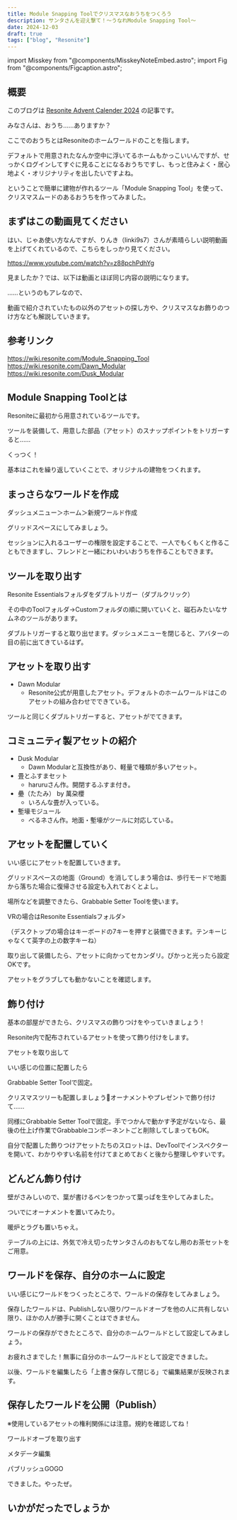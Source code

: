 ```yaml
---
title: Module Snapping Toolでクリスマスなおうちをつくろう
description: サンタさんを迎え撃て！～うなれModule Snapping Tool～
date: 2024-12-03
draft: true
tags: ["blog", "Resonite"]
---
```


import Misskey from "@components/MisskeyNoteEmbed.astro";
import Fig from "@components/Figcaption.astro";

## 概要

このブログは [Resonite Advent Calender 2024](https://adventar.org/calendars/10543) の記事です。

みなさんは、おうち……ありますか？

ここでのおうちとはResoniteのホームワールドのことを指します。

デフォルトで用意されたなんか空中に浮いてるホームもかっこいいんですが、せっかくログインしてすぐに見ることになるおうちですし、もっと住みよく・居心地よく・オリジナリティを出したいですよね。

ということで簡単に建物が作れるツール「Module Snapping Tool」を使って、クリスマスムードのあるおうちを作ってみました。

## まずはこの動画見てください

はい、じゃあ使い方なんですが、りんき（linki9s7）さんが素晴らしい説明動画を上げてくれているので、こちらをしっかり見てください。

https://www.youtube.com/watch?v=z88pchPdhYg

見ましたか？では、以下は動画とほぼ同じ内容の説明になります。

……というのもアレなので、

動画で紹介されていたもの以外のアセットの探し方や、クリスマスなお飾りのつけ方なども解説していきます。

## 参考リンク

https://wiki.resonite.com/Module_Snapping_Tool
https://wiki.resonite.com/Dawn_Modular
https://wiki.resonite.com/Dusk_Modular

## Module Snapping Toolとは

Resoniteに最初から用意されているツールです。

ツールを装備して、用意した部品（アセット）のスナップポイントをトリガーすると……

くっつく！

基本はこれを繰り返していくことで、オリジナルの建物をつくれます。

## まっさらなワールドを作成

ダッシュメニュー＞ホーム＞新規ワールド作成

グリッドスペースにしてみましょう。

セッションに入れるユーザーの権限を設定することで、一人でもくもくと作ることもできますし、フレンドと一緒にわいわいおうちを作ることもできます。

## ツールを取り出す

Resonite Essentialsフォルダをダブルトリガー（ダブルクリック）

その中のToolフォルダ->Customフォルダの順に開いていくと、磁石みたいなサムネのツールがあります。

ダブルトリガーすると取り出せます。ダッシュメニューを閉じると、アバターの目の前に出てきているはず。

## アセットを取り出す

- Dawn Modular
  - Resonite公式が用意したアセット。デフォルトのホームワールドはこのアセットの組み合わせでできている。

ツールと同じくダブルトリガーすると、アセットがでてきます。

## コミュニティ製アセットの紹介

- Dusk Modular
  - Dawn Modularと互換性があり、軽量で種類が多いアセット。
- 畳とふすまセット
  - haruruさん作。開閉するふすま付き。
- 疉（たたみ） by 萬朶櫻
  - いろんな畳が入っている。
- 塹壕モジュール
  - べるネさん作。地面・塹壕がツールに対応している。

## アセットを配置していく

いい感じにアセットを配置していきます。

グリッドスペースの地面（Ground）を消してしまう場合は、歩行モードで地面から落ちた場合に復帰させる設定も入れておくとよし。

場所などを調整できたら、Grabbable Setter Toolを使います。

VRの場合はResonite Essentialsフォルダ>

（デスクトップの場合はキーボードの7キーを押すと装備できます。テンキーじゃなくて英字の上の数字キーね）

取り出して装備したら、アセットに向かってセカンダリ。ぴかっと光ったら設定OKです。

アセットをグラブしても動かないことを確認します。

## 飾り付け

基本の部屋ができたら、クリスマスの飾りつけをやっていきましょう！

Resonite内で配布されているアセットを使って飾り付けをします。

アセットを取り出して

いい感じの位置に配置したら

Grabbable Setter Toolで固定。

クリスマスツリーも配置しましょう🎄オーナメントやプレゼントで飾り付けて……

同様にGrabbable Setter Toolで固定。手でつかんで動かす予定がないなら、最後の仕上げ作業でGrabbableコンポーネントごと削除してしまってもOK。

自分で配置した飾りつけアセットたちのスロットは、DevToolでインスペクターを開いて、わかりやすい名前を付けてまとめておくと後から整理しやすいです。

## どんどん飾り付け

壁がさみしいので、葉が書けるペンをつかって葉っぱを生やしてみました。

ついでにオーナメントを置いてみたり。

暖炉とラグも置いちゃえ。

テーブルの上には、外気で冷え切ったサンタさんのおもてなし用のお茶セットをご用意。

## ワールドを保存、自分のホームに設定

いい感じにワールドをつくったところで、ワールドの保存をしてみましょう。

保存したワールドは、Publishしない限り/ワールドオーブを他の人に共有しない限り、ほかの人が勝手に開くことはできません。

ワールドの保存ができたところで、自分のホームワールドとして設定してみましょう。

お疲れさまでした！無事に自分のホームワールドとして設定できました。

以後、ワールドを編集したら「上書き保存して閉じる」で編集結果が反映されます。

## 保存したワールドを公開（Publish）

※使用しているアセットの権利関係には注意。規約を確認してね！

ワールドオーブを取り出す

メタデータ編集

パブリッシュGOGO

できました。やったぜ。

## いかがだったでしょうか


